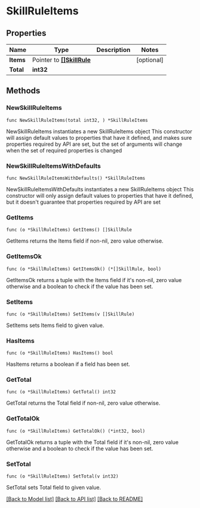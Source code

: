 # SkillRuleItems

## Properties

Name | Type | Description | Notes
------------ | ------------- | ------------- | -------------
**Items** | Pointer to [**[]SkillRule**](SkillRule.md) |  | [optional]
**Total** | **int32** |  |

## Methods

### NewSkillRuleItems

`func NewSkillRuleItems(total int32, ) *SkillRuleItems`

NewSkillRuleItems instantiates a new SkillRuleItems object
This constructor will assign default values to properties that have it defined,
and makes sure properties required by API are set, but the set of arguments
will change when the set of required properties is changed

### NewSkillRuleItemsWithDefaults

`func NewSkillRuleItemsWithDefaults() *SkillRuleItems`

NewSkillRuleItemsWithDefaults instantiates a new SkillRuleItems object
This constructor will only assign default values to properties that have it defined,
but it doesn't guarantee that properties required by API are set

### GetItems

`func (o *SkillRuleItems) GetItems() []SkillRule`

GetItems returns the Items field if non-nil, zero value otherwise.

### GetItemsOk

`func (o *SkillRuleItems) GetItemsOk() (*[]SkillRule, bool)`

GetItemsOk returns a tuple with the Items field if it's non-nil, zero value otherwise
and a boolean to check if the value has been set.

### SetItems

`func (o *SkillRuleItems) SetItems(v []SkillRule)`

SetItems sets Items field to given value.

### HasItems

`func (o *SkillRuleItems) HasItems() bool`

HasItems returns a boolean if a field has been set.

### GetTotal

`func (o *SkillRuleItems) GetTotal() int32`

GetTotal returns the Total field if non-nil, zero value otherwise.

### GetTotalOk

`func (o *SkillRuleItems) GetTotalOk() (*int32, bool)`

GetTotalOk returns a tuple with the Total field if it's non-nil, zero value otherwise
and a boolean to check if the value has been set.

### SetTotal

`func (o *SkillRuleItems) SetTotal(v int32)`

SetTotal sets Total field to given value.

[[Back to Model list]](../README.md#documentation-for-models) [[Back to API list]](../README.md#documentation-for-api-endpoints) [[Back to README]](../README.md)
